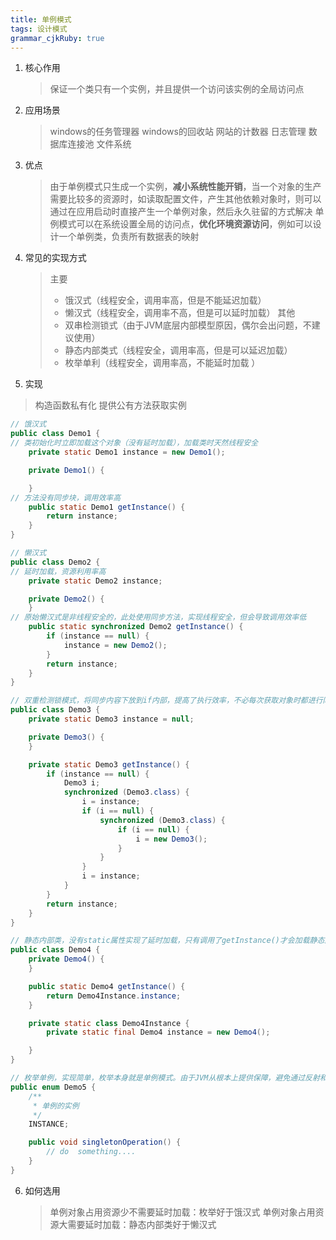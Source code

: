```yaml
---
title: 单例模式
tags: 设计模式
grammar_cjkRuby: true
---
```



1. 核心作用
   > 保证一个类只有一个实例，并且提供一个访问该实例的全局访问点
   
2. 应用场景
   > windows的任务管理器
   > windows的回收站
   > 网站的计数器
   > 日志管理
   > 数据库连接池
   > 文件系统
   
3. 优点
   > 由于单例模式只生成一个实例，**减小系统性能开销**，当一个对象的生产需要比较多的资源时，如读取配置文件，产生其他依赖对象时，则可以通过在应用启动时直接产生一个单例对象，然后永久驻留的方式解决
   > 单例模式可以在系统设置全局的访问点，**优化环境资源访问**，例如可以设计一个单例类，负责所有数据表的映射

4. 常见的实现方式
   > 主要
   > * 饿汉式（线程安全，调用率高，但是不能延迟加载）
   > * 懒汉式（线程安全，调用率不高，但是可以延时加载）
   > 其他
   > * 双串检测锁式（由于JVM底层内部模型原因，偶尔会出问题，不建议使用）
   > * 静态内部类式（线程安全，调用率高，但是可以延迟加载）
   > * 枚举单利（线程安全，调用率高，不能延时加载 ）
   
5. 实现
  > 构造函数私有化
  > 提供公有方法获取实例
```java
// 饿汉式
public class Demo1 {
// 类初始化时立即加载这个对象（没有延时加载），加载类时天然线程安全
    private static Demo1 instance = new Demo1();

    private Demo1() {

    }
// 方法没有同步块，调用效率高
    public static Demo1 getInstance() {
        return instance;
    }
}

// 懒汉式
public class Demo2 {
// 延时加载，资源利用率高
    private static Demo2 instance;

    private Demo2() {
    }
// 原始懒汉式是非线程安全的，此处使用同步方法，实现线程安全，但会导致调用效率低
    public static synchronized Demo2 getInstance() {
        if (instance == null) {
            instance = new Demo2();
        }
        return instance;
    }
}

// 双重检测锁模式，将同步内容下放到if内部，提高了执行效率，不必每次获取对象时都进行同步，只有在第一次才同步，创建了以后就没必要了，但是由于编译器优化原因和JVM底层内部模型原因（同步块执行的顺序可能被调整），偶尔会出错，不建议使用
public class Demo3 {
    private static Demo3 instance = null;

    private Demo3() {
    }

    private static Demo3 getInstance() {
        if (instance == null) {
            Demo3 i;
            synchronized (Demo3.class) {
                i = instance;
                if (i == null) {
                    synchronized (Demo3.class) {
                        if (i == null) {
                            i = new Demo3();
                        }
                    }
                }
                i = instance;
            }
        }
        return instance;
    }
}

// 静态内部类，没有static属性实现了延时加载，只有调用了getInstance()才会加载静态内部类。加载类时是线程安全的。instance是static final类型，保证了内存中只有一个实例存在，而且只能被赋值一次，从而保证了线程安全。该实现方法兼备了并发高效调用和延时加载优势
public class Demo4 {
    private Demo4() {
    }

    public static Demo4 getInstance() {
        return Demo4Instance.instance;
    }

    private static class Demo4Instance {
        private static final Demo4 instance = new Demo4();

    }
}

// 枚举单例，实现简单，枚举本身就是单例模式。由于JVM从根本上提供保障，避免通过反射和反序列化漏洞创建新对象，但无法延时加载
public enum Demo5 {
    /**
     * 单例的实例
     */
    INSTANCE;

    public void singletonOperation() {
        // do  something....
    }
}
```
6. 如何选用
   >  单例对象占用资源少不需要延时加载：枚举好于饿汉式
   >  单例对象占用资源大需要延时加载：静态内部类好于懒汉式    